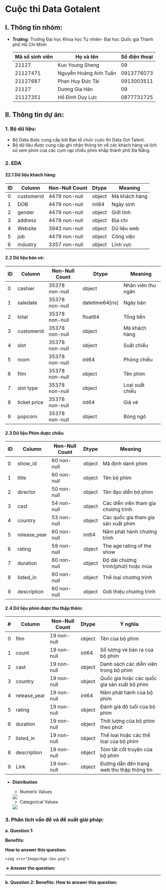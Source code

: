 # Cuộc thi Data Gotalent

## I. Thông tin nhóm:

- **Trường:** Trường Đại học Khoa học Tự nhiên- Đại học Quốc gia Thành phố Hồ Chí Minh
  
    Mã số sinh viên|Họ và tên|Số điện thoại
    -|-|-
    21127|Kuo Young Sheng|09
    21127471|Nguyễn Hoàng Anh Tuấn|0913776073
    21127687|Phan Huy Đức Tài|0913003511
    21127|Dương Gia Hân|09
    21127351|Hồ Đinh Duy Lực|0877731725


## II. Thông tin dự án:
### 1. Bộ dữ liệu:
- Bộ Data được cung cấp bởi Ban tổ chức cuộc thi Data Got Talent.
- Bộ dữ liệu được cung cấp ghi nhận thông tin về các khách hàng và lịch sử xem phim của các cụm rạp chiếu phim khắp thành phố Đà Nẵng.

### 2. EDA
#### 22.1 Dữ liệu khách hàng:
| ID | Column | Non-Null Count | Dtype | Meaning |
|----|--------|----------------|-------|---------|
| 0  | customerid | 4479 non-null  | object | Mã khách hàng |
| 1  | DOB        | 4479 non-null  | int64  | Ngày sinh |
| 2  | gender     | 4479 non-null  | object | Giới tính |
| 3  | address    | 4478 non-null  | object | Địa chỉ |
| 4  | Website    | 3943 non-null  | object | Dữ liệu web |
| 5  | job        | 4479 non-null  | object | Công việc |
| 6  | industry   | 3357 non-null  | object | Lĩnh vực |

#### 2.2 Dữ liệu bán vé:

| ID | Column | Non-Null Count | Dtype | Meaning |
|----|--------|----------------|-------|---------|
| 0  | cashier | 35378 non-null | object | Nhân viên thu ngân |
| 1  | saledate | 35378 non-null | datetime64[ns] | Ngày bán |
| 2  | total | 35378 non-null | float64 | Tổng tiền |
| 3  | customerid | 35378 non-null | object | Mã khách hàng |
| 4  | slot | 35378 non-null | object | Suất chiếu |
| 5  | room | 35378 non-null | int64 | Phòng chiếu |
| 6  | film | 35378 non-null | object | Tên phim |
| 7  | slot type | 35378 non-null | object | Loại suất chiếu |
| 8  | ticket price | 35378 non-null | int64 | Giá vé |
| 9  | popcorn | 35378 non-null | object | Bỏng ngô |


#### 2.3 Dữ liệu Phim được chiếu
| ID | Column       | Non-Null Count | Dtype  | Meaning                                              |
|----|--------------|----------------|--------|------------------------------------------------------|
| 0  | show_id      | 60 non-null    | object | Mã định danh phim                   |
| 1  | title        | 60 non-null    | object | Tên bộ phim                                 |
| 2  | director     | 50 non-null    | object | Tên đạo diễn bộ phim                 |
| 3  | cast         | 54 non-null    | object | Các diễn viên tham gia chương trình         |
| 4  | country      | 53 non-null    | object | Các quốc gia tham gia sản xuất phim |
| 5  | release_year | 60 non-null    | int64  | Năm phát hành chương trình                  |
| 6  | rating       | 59 non-null    | object | The age rating of the show                           |
| 7  | duration     | 60 non-null    | object | Độ dài chương trình(phút) hoặc mùa        |
| 8  | listed_in    | 60 non-null    | object | Thể loại chương trình                  |
| 9  | description  | 60 non-null    | object | Giới thiệu chương trình                       |

#### 2.4 Dữ liệu phim được thu thập thêm:

| #   | Column       | Non-Null Count | Dtype  | Ý nghĩa                                             |
|----|--------------|----------------|--------|------------------------------------------------------|
| 0  | film         | 19 non-null    | object | Tên của bộ phim                                      |
| 1  | count        | 19 non-null    | int64  | Số lượng vé bán ra của bộ phim                        |
| 2  | cast         | 19 non-null    | object | Danh sách các diễn viên  trong bộ phim |
| 3  | country      | 19 non-null    | object | Quốc gia hoặc các quốc gia sản xuất bộ phim           |
| 4  | release_year | 19 non-null    | int64  | Năm phát hành của bộ phim                            |
| 5  | rating       | 19 non-null    | object | Đánh giá độ tuổi của bộ phim                         |
| 6  | duration     | 19 non-null    | object | Thời lượng của bộ phim theo phút            |
| 7  | listed_in    | 19 non-null    | object | Thể loại hoặc các thể loại của bộ phim                |
| 8  | description  | 19 non-null    | object | Tóm tắt cốt truyện của bộ phim                       |
| 9  | Link         | 19 non-null    | object | Đường dẫn đến trang web thu thập thông tin           |


- **Distribution**
    - Numeric Values
      
    <img src="Image/Numeric-values.png">

    - Categorical Values
      
    <img src="Image/Categorical-values.png">



### 3. Phân tích vấn đề và đề xuất giải pháp:
**a. Question 1:** 

**Benefits:** 

**How to answer this question:**

  
    <img src="Image/Age-Sex.png">


**&rarr; Answer the question:** 

  
<hr/>

**b. Question 2:** 
**Benefits:** 
**How to answer this question:**


